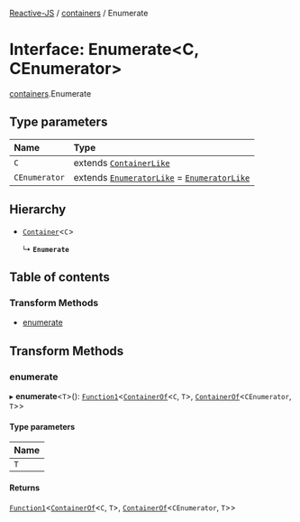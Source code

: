 [Reactive-JS](../README.md) / [containers](../modules/containers.md) / Enumerate

# Interface: Enumerate<C, CEnumerator\>

[containers](../modules/containers.md).Enumerate

## Type parameters

| Name | Type |
| :------ | :------ |
| `C` | extends [`ContainerLike`](containers.ContainerLike.md) |
| `CEnumerator` | extends [`EnumeratorLike`](containers.EnumeratorLike.md) = [`EnumeratorLike`](containers.EnumeratorLike.md) |

## Hierarchy

- [`Container`](containers.Container.md)<`C`\>

  ↳ **`Enumerate`**

## Table of contents

### Transform Methods

- [enumerate](containers.Enumerate.md#enumerate)

## Transform Methods

### enumerate

▸ **enumerate**<`T`\>(): [`Function1`](../modules/functions.md#function1)<[`ContainerOf`](../modules/containers.md#containerof)<`C`, `T`\>, [`ContainerOf`](../modules/containers.md#containerof)<`CEnumerator`, `T`\>\>

#### Type parameters

| Name |
| :------ |
| `T` |

#### Returns

[`Function1`](../modules/functions.md#function1)<[`ContainerOf`](../modules/containers.md#containerof)<`C`, `T`\>, [`ContainerOf`](../modules/containers.md#containerof)<`CEnumerator`, `T`\>\>
